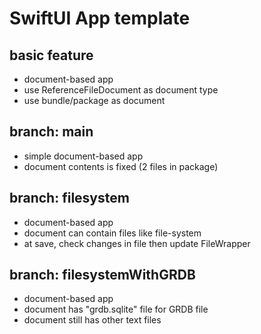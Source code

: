 # SwiftUI App template
## basic feature
- document-based app
- use ReferenceFileDocument as document type
- use bundle/package as document

## branch: main
- simple document-based app
- document contents is fixed (2 files in package)

## branch: filesystem
- document-based app
- document can contain files like file-system
- at save, check changes in file then update FileWrapper

## branch: filesystemWithGRDB
- document-based app
- document has "grdb.sqlite" file for GRDB file
- document still has other text files

